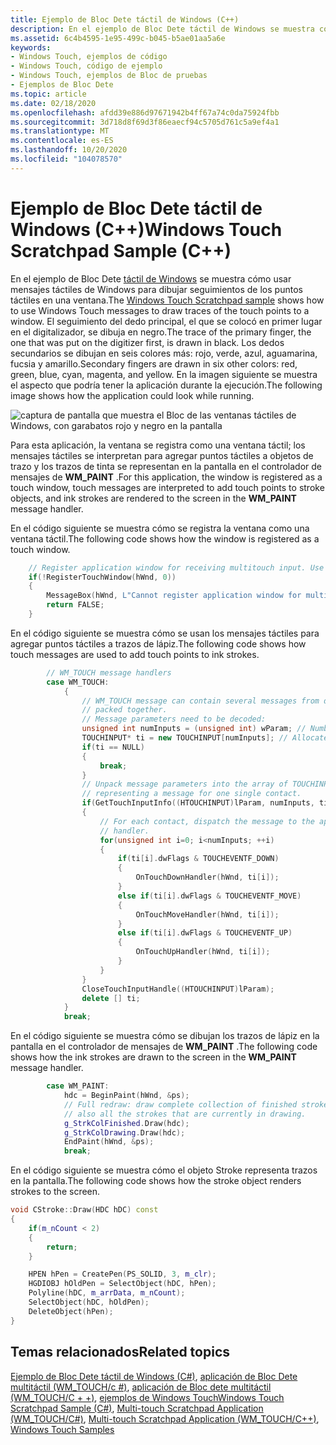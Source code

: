 ```yaml
---
title: Ejemplo de Bloc Dete táctil de Windows (C++)
description: En el ejemplo de Bloc Dete táctil de Windows se muestra cómo usar mensajes táctiles de Windows para dibujar seguimientos de los puntos táctiles en una ventana.
ms.assetid: 6c4b4595-1e95-499c-b045-b5ae01aa5a6e
keywords:
- Windows Touch, ejemplos de código
- Windows Touch, código de ejemplo
- Windows Touch, ejemplos de Bloc de pruebas
- Ejemplos de Bloc Dete
ms.topic: article
ms.date: 02/18/2020
ms.openlocfilehash: afdd39e886d97671942b4ff67a74c0da75924fbb
ms.sourcegitcommit: 3d718d8f69d3f86eaecf94c5705d761c5a9ef4a1
ms.translationtype: MT
ms.contentlocale: es-ES
ms.lasthandoff: 10/20/2020
ms.locfileid: "104078570"
---
```

# <a name="windows-touch-scratchpad-sample-c"></a><span data-ttu-id="2ba8a-107">Ejemplo de Bloc Dete táctil de Windows (C++)</span><span class="sxs-lookup"><span data-stu-id="2ba8a-107">Windows Touch Scratchpad Sample (C++)</span></span>

<span data-ttu-id="2ba8a-108">En el ejemplo de Bloc Dete [táctil de Windows](https://github.com/MicrosoftDocs/win32-pr/blob/master/desktop-src/wintouch/windows-touch-scratchpad-sample--mtscratchpadwmtouch-.md) se muestra cómo usar mensajes táctiles de Windows para dibujar seguimientos de los puntos táctiles en una ventana.</span><span class="sxs-lookup"><span data-stu-id="2ba8a-108">The [Windows Touch Scratchpad sample](https://github.com/MicrosoftDocs/win32-pr/blob/master/desktop-src/wintouch/windows-touch-scratchpad-sample--mtscratchpadwmtouch-.md) shows how to use Windows Touch messages to draw traces of the touch points to a window.</span></span> <span data-ttu-id="2ba8a-109">El seguimiento del dedo principal, el que se colocó en primer lugar en el digitalizador, se dibuja en negro.</span><span class="sxs-lookup"><span data-stu-id="2ba8a-109">The trace of the primary finger, the one that was put on the digitizer first, is drawn in black.</span></span> <span data-ttu-id="2ba8a-110">Los dedos secundarios se dibujan en seis colores más: rojo, verde, azul, aguamarina, fucsia y amarillo.</span><span class="sxs-lookup"><span data-stu-id="2ba8a-110">Secondary fingers are drawn in six other colors: red, green, blue, cyan, magenta, and yellow.</span></span> <span data-ttu-id="2ba8a-111">En la imagen siguiente se muestra el aspecto que podría tener la aplicación durante la ejecución.</span><span class="sxs-lookup"><span data-stu-id="2ba8a-111">The following image shows how the application could look while running.</span></span>

![captura de pantalla que muestra el Bloc de las ventanas táctiles de Windows, con garabatos rojo y negro en la pantalla](images/mtscratchpadwmtouch.png)

<span data-ttu-id="2ba8a-113">Para esta aplicación, la ventana se registra como una ventana táctil; los mensajes táctiles se interpretan para agregar puntos táctiles a objetos de trazo y los trazos de tinta se representan en la pantalla en el controlador de mensajes de **WM_PAINT** .</span><span class="sxs-lookup"><span data-stu-id="2ba8a-113">For this application, the window is registered as a touch window, touch messages are interpreted to add touch points to stroke objects, and ink strokes are rendered to the screen in the **WM_PAINT** message handler.</span></span>

<span data-ttu-id="2ba8a-114">En el código siguiente se muestra cómo se registra la ventana como una ventana táctil.</span><span class="sxs-lookup"><span data-stu-id="2ba8a-114">The following code shows how the window is registered as a touch window.</span></span>

```C++
    // Register application window for receiving multitouch input. Use default settings.
    if(!RegisterTouchWindow(hWnd, 0))
    {
        MessageBox(hWnd, L"Cannot register application window for multitouch input", L"Error", MB_OK);
        return FALSE;
    }
```

<span data-ttu-id="2ba8a-115">En el código siguiente se muestra cómo se usan los mensajes táctiles para agregar puntos táctiles a trazos de lápiz.</span><span class="sxs-lookup"><span data-stu-id="2ba8a-115">The following code shows how touch messages are used to add touch points to ink strokes.</span></span>

```C++
        // WM_TOUCH message handlers
        case WM_TOUCH:
            {
                // WM_TOUCH message can contain several messages from different contacts
                // packed together.
                // Message parameters need to be decoded:
                unsigned int numInputs = (unsigned int) wParam; // Number of actual per-contact messages
                TOUCHINPUT* ti = new TOUCHINPUT[numInputs]; // Allocate the storage for the parameters of the per-contact messages
                if(ti == NULL)
                {
                    break;
                }
                // Unpack message parameters into the array of TOUCHINPUT structures, each
                // representing a message for one single contact.
                if(GetTouchInputInfo((HTOUCHINPUT)lParam, numInputs, ti, sizeof(TOUCHINPUT)))
                {
                    // For each contact, dispatch the message to the appropriate message
                    // handler.
                    for(unsigned int i=0; i<numInputs; ++i)
                    {
                        if(ti[i].dwFlags & TOUCHEVENTF_DOWN)
                        {
                            OnTouchDownHandler(hWnd, ti[i]);
                        }
                        else if(ti[i].dwFlags & TOUCHEVENTF_MOVE)
                        {
                            OnTouchMoveHandler(hWnd, ti[i]);
                        }
                        else if(ti[i].dwFlags & TOUCHEVENTF_UP)
                        {
                            OnTouchUpHandler(hWnd, ti[i]);
                        }
                    }
                }
                CloseTouchInputHandle((HTOUCHINPUT)lParam);
                delete [] ti;
            }
            break;
```

<span data-ttu-id="2ba8a-116">En el código siguiente se muestra cómo se dibujan los trazos de lápiz en la pantalla en el controlador de mensajes de **WM_PAINT** .</span><span class="sxs-lookup"><span data-stu-id="2ba8a-116">The following code shows how the ink strokes are drawn to the screen in the **WM_PAINT** message handler.</span></span>

```C++
        case WM_PAINT:
            hdc = BeginPaint(hWnd, &ps);
            // Full redraw: draw complete collection of finished strokes and
            // also all the strokes that are currently in drawing.
            g_StrkColFinished.Draw(hdc);
            g_StrkColDrawing.Draw(hdc);
            EndPaint(hWnd, &ps);
            break;
```

<span data-ttu-id="2ba8a-117">En el código siguiente se muestra cómo el objeto Stroke representa trazos en la pantalla.</span><span class="sxs-lookup"><span data-stu-id="2ba8a-117">The following code shows how the stroke object renders strokes to the screen.</span></span>

```C++
void CStroke::Draw(HDC hDC) const
{
    if(m_nCount < 2)
    {
        return;
    }

    HPEN hPen = CreatePen(PS_SOLID, 3, m_clr);
    HGDIOBJ hOldPen = SelectObject(hDC, hPen);
    Polyline(hDC, m_arrData, m_nCount);
    SelectObject(hDC, hOldPen);
    DeleteObject(hPen);
}
```

## <a name="related-topics"></a><span data-ttu-id="2ba8a-118">Temas relacionados</span><span class="sxs-lookup"><span data-stu-id="2ba8a-118">Related topics</span></span>

<span data-ttu-id="2ba8a-119">[Ejemplo de Bloc Dete táctil de Windows (C#)](windows-touch-scratchpad-sample-in-c---mtscratchpadwmtouchcs-.md), [aplicación de Bloc Dete multitáctil (WM_TOUCH/c #)](https://github.com/microsoft/Windows-classic-samples/tree/master/Samples/Win7Samples/Touch/MTScratchpadWMTouch/CS), [aplicación de Bloc dete multitáctil (WM_TOUCH/C + +)](https://github.com/microsoft/Windows-classic-samples/tree/master/Samples/Win7Samples/Touch/MTScratchpadWMTouch/cpp), [ejemplos de Windows Touch](windows-touch-samples.md)</span><span class="sxs-lookup"><span data-stu-id="2ba8a-119">[Windows Touch Scratchpad Sample (C#)](windows-touch-scratchpad-sample-in-c---mtscratchpadwmtouchcs-.md), [Multi-touch Scratchpad Application (WM_TOUCH/C#)](https://github.com/microsoft/Windows-classic-samples/tree/master/Samples/Win7Samples/Touch/MTScratchpadWMTouch/CS), [Multi-touch Scratchpad Application (WM_TOUCH/C++)](https://github.com/microsoft/Windows-classic-samples/tree/master/Samples/Win7Samples/Touch/MTScratchpadWMTouch/cpp), [Windows Touch Samples](windows-touch-samples.md)</span></span>
